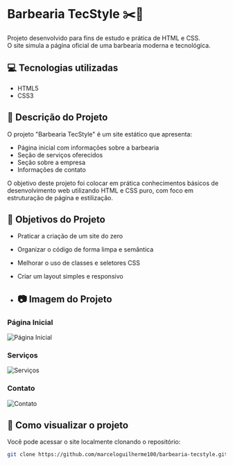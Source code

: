 # Barbearia TecStyle ✂️💈  

Projeto desenvolvido para fins de estudo e prática de HTML e CSS.  
O site simula a página oficial de uma barbearia moderna e tecnológica.

## 💻 Tecnologias utilizadas

- HTML5  
- CSS3  

## 📑 Descrição do Projeto

O projeto "Barbearia TecStyle" é um site estático que apresenta:

- Página inicial com informações sobre a barbearia  
- Seção de serviços oferecidos  
- Seção sobre a empresa  
- Informações de contato  

O objetivo deste projeto foi colocar em prática conhecimentos básicos de desenvolvimento web utilizando HTML e CSS puro, com foco em estruturação de página e estilização.

## 🎯 Objetivos do Projeto

- Praticar a criação de um site do zero  
- Organizar o código de forma limpa e semântica  
- Melhorar o uso de classes e seletores CSS  
- Criar um layout simples e responsivo

- ## 📷 Imagem do Projeto

### Página Inicial
![Página Inicial](./images/home.png)

### Serviços
![Serviços](./images/servicos.png)

### Contato
![Contato](./images/contato.png)


## 🚀 Como visualizar o projeto

Você pode acessar o site localmente clonando o repositório:

```bash
git clone https://github.com/marceloguilherme100/barbearia-tecstyle.git
